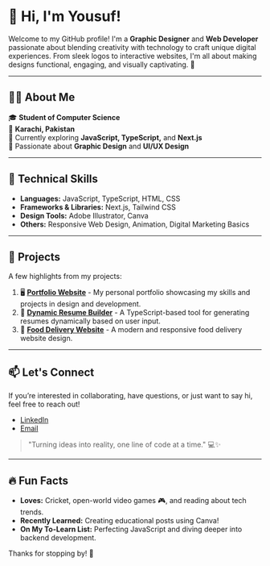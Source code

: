 # 👋 Hi, I'm Yousuf!

Welcome to my GitHub profile! I'm a **Graphic Designer** and **Web Developer** passionate about blending creativity with technology to craft unique digital experiences. From sleek logos to interactive websites, I'm all about making designs functional, engaging, and visually captivating. 🚀

---

## 👨‍💻 About Me

🎓 **Student of Computer Science**  
📍 **Karachi, Pakistan**  
🌱 Currently exploring **JavaScript, TypeScript,** and **Next.js**  
🎨 Passionate about **Graphic Design** and **UI/UX Design**  

---

## 💼 Technical Skills

- **Languages:** JavaScript, TypeScript, HTML, CSS  
- **Frameworks & Libraries:** Next.js, Tailwind CSS  
- **Design Tools:** Adobe Illustrator, Canva  
- **Others:** Responsive Web Design, Animation, Digital Marketing Basics

---

## 🌟 Projects

A few highlights from my projects:

1. 🖥️ **[Portfolio Website](https://github.com/Yousuf/portfolio-website)** - My personal portfolio showcasing my skills and projects in design and development.
2. 📝 **[Dynamic Resume Builder](https://github.com/Yousuf/dynamic-resume-builder)** - A TypeScript-based tool for generating resumes dynamically based on user input.
3. 🍲 **[Food Delivery Website](https://github.com/Yousuf/food-delivery-website)** - A modern and responsive food delivery website design.

---

## 📫 Let's Connect

If you’re interested in collaborating, have questions, or just want to say hi, feel free to reach out!  

- [LinkedIn](https://www.linkedin.com/in/yousuf)  
- [Email](mailto:yousuf@example.com)

> "Turning ideas into reality, one line of code at a time." 💻✨

---

## 🔥 Fun Facts

- **Loves:** Cricket, open-world video games 🎮, and reading about tech trends.  
- **Recently Learned:** Creating educational posts using Canva!  
- **On My To-Learn List:** Perfecting JavaScript and diving deeper into backend development.

Thanks for stopping by! 🚀
